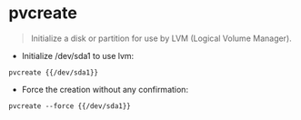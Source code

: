 # pvcreate

> Initialize a disk or partition for use by LVM (Logical Volume Manager).

- Initialize /dev/sda1 to use lvm:

`pvcreate {{/dev/sda1}}`

- Force the creation without any confirmation:

`pvcreate --force {{/dev/sda1}}`
